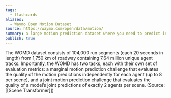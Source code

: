 ```yaml
---
tags:
  - flashcards
aliases:
  - Waymo Open Motion Dataset
source: https://waymo.com/open/data/motion/
summary: a large motion prediction dataset where you need to predict independent tracks for up to 8 agents surrounding hero / scene prediction for 2 agents per scene.
publish: true
---
```


The WOMD dataset consists of 104,000 run segments (each 20 seconds in length) from 1,750 km of roadway containing 7.64 million unique agent tracks. Importantly, the WOMD has two tasks, each with their own set of evaluation metrics: a marginal motion prediction challenge that evaluates the quality of the motion predictions independently for each agent (up to 8 per scene), and a joint motion prediction challenge that evaluates the quality of a model’s joint predictions of exactly 2 agents per scene. (Source: [[Scene Transformer]])